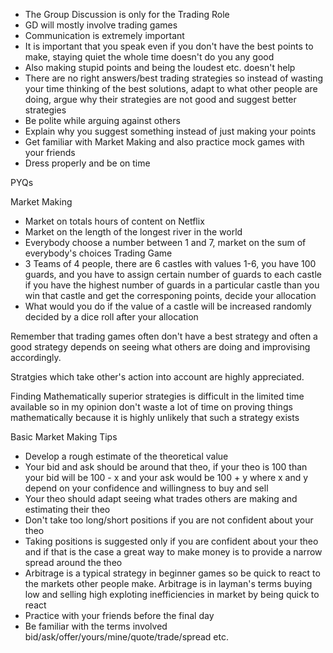 - The Group Discussion is only for the Trading Role
- GD will mostly involve trading games
- Communication is extremely important
- It is important that you speak even if you don't have the best points to make, staying quiet the whole time doesn't do you any good
- Also making stupid points and being the loudest etc. doesn't help
- There are no right answers/best trading strategies so instead of wasting your time thinking of the best solutions, adapt to what other people are doing, argue why their strategies are not good and suggest better strategies
- Be polite while arguing against others
- Explain why you suggest something instead of just making your points
- Get familiar with Market Making and also practice mock games with your friends
- Dress properly and be on time


PYQs

Market Making
- Market on totals hours of content on Netflix
- Market on the length of the longest river in the world
- Everybody choose a number between 1 and 7, market on the sum of everybody's choices
Trading Game
 - 3 Teams of 4 people, there are 6 castles with values 1-6, you have 100 guards, and you have to assign certain number of guards to each castle if you have the highest number of guards in a particular castle than you win that castle and get the corresponing points, decide your allocation
 - What would you do if the value of a castle will be increased randomly decided by a dice roll after your allocation

 Remember that trading games often don't have a best strategy and often a good strategy depends on seeing what others are doing and improvising accordingly.
 
 Stratgies which take other's action into account are highly appreciated. 
 
 Finding Mathematically superior strategies is difficult in the limited time available so in my opinion don't waste a lot of time on proving things mathematically because it is highly unlikely that such a strategy exists


Basic Market Making Tips

- Develop a rough estimate of the theoretical value
- Your bid and ask should be around that theo, if your theo is 100 than your bid will be 100 - x and your ask would be 100 + y where x and y depend on your confidence and willingness to buy and sell
- Your theo should adapt seeing what trades others are making and estimating their theo
- Don't take too long/short positions if you are not confident about your theo
- Taking positions is suggested only if you are confident about your theo and if that is the case a great way to make money is to provide a narrow spread around the theo
- Arbitrage is a typical strategy in beginner games so be quick to react to the markets other people make. Arbitrage is in layman's terms buying low and selling high exploting inefficiencies in market by being quick to react 
- Practice with your friends before the final day
- Be familiar with the terms involved bid/ask/offer/yours/mine/quote/trade/spread etc.
